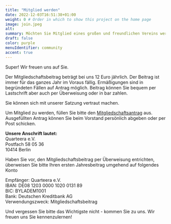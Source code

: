 ```yaml
---
title: "Mitglied werden"
date: 2022-12-03T16:51:38+01:00
weight: 0 # Order in which to show this project on the home page
image: join.jpeg
alt:
summary: Möchten Sie Mitglied eines großen und freundlichen Vereins werden, an Veranstaltungen teilnehmen und neue Menschen kennenlernen?
draft: false
color: purple
menuIdentifier: community
accent: true
---
```


Super! Wir freuen uns auf Sie.

Der Mitgliedschaftsbeitrag beträgt bei uns 12 Euro jährlich. Der Beitrag ist immer für das ganzes Jahr im Voraus fällig. Ermäßigungen sind in begründeten Fällen auf Antrag möglich. Beitrag können Sie bequem per Lastschrift aber auch per Überweisung oder in bar zahlen.

Sie können sich mit unserer Satzung vertraut machen. 

Um Mitglied zu werden, füllen Sie bitte den [Mitgliedschaftsantrag](/Mitgliedschaftsantrag.pdf) aus. Ausgefüllten Antrag können Sie beim Vorstand persönlich abgeben oder per Post schicken. 

**Unsere Anschrift lautet:** \
Quarteera e.V.\
Postfach 58 05 36\
10414 Berlin
 
Haben Sie vor, den Mitgliedschaftsbeitrag per Überweisung entrichten, überweisen Sie bitte Ihren ersten Jahresbeitrag umgehend auf folgendes Konto

Empfänger:        Quarteera e.V.\
IBAN:  	          DE08 1203 0000 1020 0131 89\
BIC:   	          BYLADEM1001\
Bank:             Deutschen Kreditbank AG\
Verwendungszweck: Mitgliedschaftsbeitrag


Und vergessen Sie bitte das Wichtigste nicht - kommen Sie zu uns. Wir freuen uns Sie kennenzulernen!
